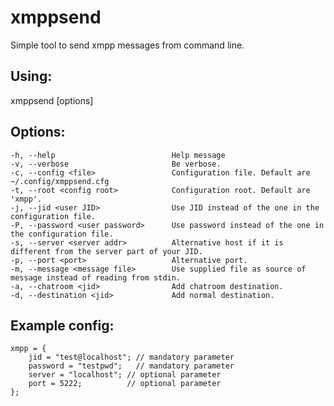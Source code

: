 # xmppsend
Simple tool to send xmpp messages from command line.

## Using:
xmppsend [options] 

## Options:
    -h, --help                          Help message
    -v, --verbose                       Be verbose.
    -c, --config <file>                 Configuration file. Default are ~/.config/xmppsend.cfg
    -t, --root <config root>            Configuration root. Default are 'xmpp'.
    -j, --jid <user JID>                Use JID instead of the one in the configuration file.
    -P, --password <user password>      Use password instead of the one in the configuration file.
    -s, --server <server addr>          Alternative host if it is different from the server part of your JID.
    -p, --port <port>                   Alternative port.
    -m, --message <message file>        Use supplied file as source of message instead of reading from stdin.
    -a, --chatroom <jid>                Add chatroom destination.
    -d, --destination <jid>             Add normal destination.

## Example config:

```
xmpp = {
	jid = "test@localhost"; // mandatory parameter
	password = "testpwd";   // mandatory parameter
	server = "localhost"; // optional parameter
	port = 5222;          // optional parameter
};

```
